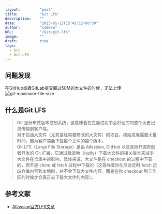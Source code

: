 ```yaml
---
layout:         "post"
title:          "Git LFS"
description:    ""
date:           "2023-01-12T15:41:12+08:00"
author:         "codeSu"
URL:            "/Git/git-lfs"
image:          ""
draft:          true
tags:
  - Git
  - Git-LFS
---
```


## 问题发现

在GitHub或者GitLab提交超过50M的大文件的时候，无法上传
![git-maximum-file-size](/assets/2023/01/12/git-lfs/git-maximum-file-size.png)

## 什么是Git LFS

> Git 是分布式版本控制系统，这意味着在克隆过程中会将仓库的整个历史记录传输到客户端。\
> 对于包涵大文件（尤其是经常被修改的大文件）的项目，初始克隆需要大量时间，因为客户端会下载每个文件的每个版本。\
> Git LFS（Large File Storage）是由 Atlassian, GitHub 以及其他开源贡献者开发的 Git 扩展，它通过延迟地（lazily）下载大文件的相关版本来减少大文件在仓库中的影响，具体来说，大文件是在 checkout 的过程中下载的，而不是 clone 或 fetch 过程中下载的（这意味着你在后台定时 fetch 远端仓库内容到本地时，并不会下载大文件内容，而是在你 checkout 到工作区的时候才会真正去下载大文件的内容）。

## 参考文献

- [Atlassian官方LFS文章](https://www.atlassian.com/git/tutorials/git-lfs)
